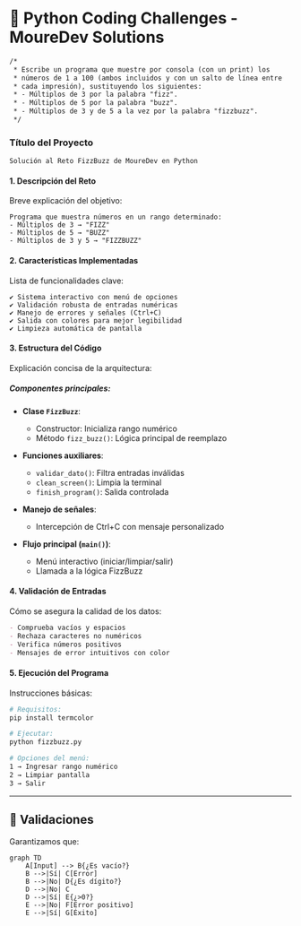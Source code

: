 # 🐍 Python Coding Challenges - MoureDev Solutions

```txt
/*
 * Escribe un programa que muestre por consola (con un print) los
 * números de 1 a 100 (ambos incluidos y con un salto de línea entre
 * cada impresión), sustituyendo los siguientes:
 * - Múltiplos de 3 por la palabra "fizz".
 * - Múltiplos de 5 por la palabra "buzz".
 * - Múltiplos de 3 y de 5 a la vez por la palabra "fizzbuzz".
 */
```
### **Título del Proyecto**
`Solución al Reto FizzBuzz de MoureDev en Python`

#### **1. Descripción del Reto**
Breve explicación del objetivo:
```
Programa que muestra números en un rango determinado:
- Múltiplos de 3 → "FIZZ"
- Múltiplos de 5 → "BUZZ"
- Múltiplos de 3 y 5 → "FIZZBUZZ"
```

#### **2. Características Implementadas**
Lista de funcionalidades clave:
```
✔️ Sistema interactivo con menú de opciones
✔️ Validación robusta de entradas numéricas
✔️ Manejo de errores y señales (Ctrl+C)
✔️ Salida con colores para mejor legibilidad
✔️ Limpieza automática de pantalla
```

#### **3. Estructura del Código**
Explicación concisa de la arquitectura:

##### Componentes principales:
- **Clase `FizzBuzz`**:
  - Constructor: Inicializa rango numérico
  - Método `fizz_buzz()`: Lógica principal de reemplazo

- **Funciones auxiliares**:
  - `validar_dato()`: Filtra entradas inválidas
  - `clean_screen()`: Limpia la terminal
  - `finish_program()`: Salida controlada

- **Manejo de señales**:
  - Intercepción de Ctrl+C con mensaje personalizado

- **Flujo principal (`main()`)**:
  - Menú interactivo (iniciar/limpiar/salir)
  - Llamada a la lógica FizzBuzz
  
#### **4. Validación de Entradas**
Cómo se asegura la calidad de los datos:
```markdown
- Comprueba vacíos y espacios
- Rechaza caracteres no numéricos
- Verifica números positivos
- Mensajes de error intuitivos con color
```

#### **5. Ejecución del Programa**
Instrucciones básicas:
```bash
# Requisitos:
pip install termcolor

# Ejecutar:
python fizzbuzz.py

# Opciones del menú:
1 → Ingresar rango numérico
2 → Limpiar pantalla
3 → Salir
```

---

## 🚦 Validaciones
Garantizamos que:
```mermaid
graph TD
    A[Input] --> B{¿Es vacío?}
    B -->|Sí| C[Error]
    B -->|No| D{¿Es dígito?}
    D -->|No| C
    D -->|Sí| E{¿>0?}
    E -->|No| F[Error positivo]
    E -->|Sí| G[Éxito]
```

